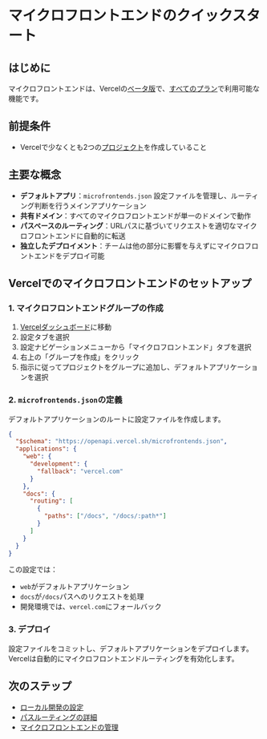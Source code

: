 # マイクロフロントエンドのクイックスタート

## はじめに

マイクロフロントエンドは、Vercelの[ベータ版](/docs/release-phases#beta)で、[すべてのプラン](/docs/plans)で利用可能な機能です。

## 前提条件

- Vercelで少なくとも2つの[プロジェクト](/docs/projects/overview#creating-a-project)を作成していること

## 主要な概念

- **デフォルトアプリ**：`microfrontends.json` 設定ファイルを管理し、ルーティング判断を行うメインアプリケーション
- **共有ドメイン**：すべてのマイクロフロントエンドが単一のドメインで動作
- **パスベースのルーティング**：URLパスに基づいてリクエストを適切なマイクロフロントエンドに自動的に転送
- **独立したデプロイメント**：チームは他の部分に影響を与えずにマイクロフロントエンドをデプロイ可能

## Vercelでのマイクロフロントエンドのセットアップ

### 1. マイクロフロントエンドグループの作成

1. [Vercelダッシュボード](/dashboard)に移動
2. 設定タブを選択
3. 設定ナビゲーションメニューから「マイクロフロントエンド」タブを選択
4. 右上の「グループを作成」をクリック
5. 指示に従ってプロジェクトをグループに追加し、デフォルトアプリケーションを選択

### 2. `microfrontends.json`の定義

デフォルトアプリケーションのルートに設定ファイルを作成します。

```json
{
  "$schema": "https://openapi.vercel.sh/microfrontends.json",
  "applications": {
    "web": {
      "development": {
        "fallback": "vercel.com"
      }
    },
    "docs": {
      "routing": [
        {
          "paths": ["/docs", "/docs/:path*"]
        }
      ]
    }
  }
}
```

この設定では：
- `web`がデフォルトアプリケーション
- `docs`が`/docs`パスへのリクエストを処理
- 開発環境では、`vercel.com`にフォールバック

### 3. デプロイ

設定ファイルをコミットし、デフォルトアプリケーションをデプロイします。Vercelは自動的にマイクロフロントエンドルーティングを有効化します。

## 次のステップ

- [ローカル開発の設定](/docs/microfrontends/local-development)
- [パスルーティングの詳細](/docs/microfrontends/path-routing)
- [マイクロフロントエンドの管理](/docs/microfrontends/managing-microfrontends)
